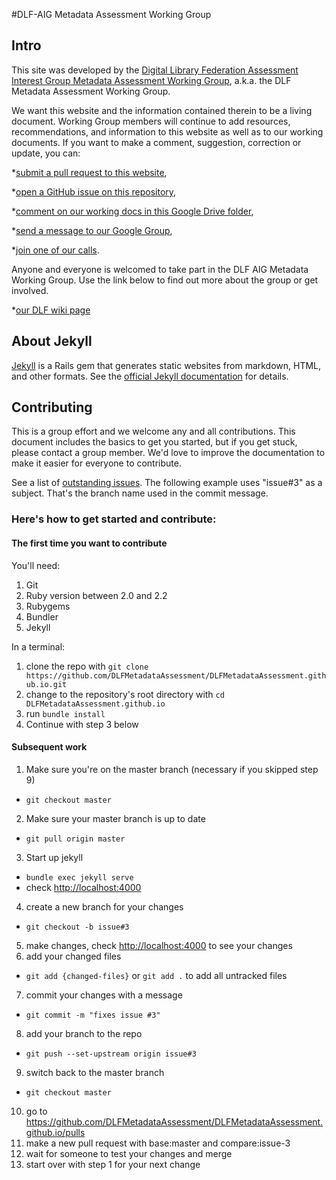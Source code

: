 #DLF-AIG Metadata Assessment Working Group

## Intro

This site was developed by the [Digital Library Federation Assessment Interest Group Metadata Assessment Working Group](https://groups.google.com/forum/#!forum/dlf-aig-metadata-assessment-working-group), a.k.a. the DLF Metadata Assessment Working Group.

We want this website and the information contained therein to be a living document. Working Group members will continue to add resources, recommendations, and information to this website as well as to our working documents. If you want to make a comment, suggestion, correction or update, you can:
  
  *[submit a pull request to this website](https://github.com/DLFMetadataAssessment/DLFMetadataAssessment.github.io/pulls),

  *[open a GitHub issue on this repository](https://github.com/DLFMetadataAssessment/DLFMetadataAssessment.github.io/issues),

  *[comment on our working docs in this Google Drive folder](https://drive.google.com/open?id=0B74oOQcTdnHjWk51a283bUVta0E),

  *[send a message to our Google Group](https://groups.google.com/forum/#!forum/dlf-aig-metadata-assessment-working-group),

  *[join one of our calls](https://wiki.diglib.org/Assessment:Metadata).

Anyone and everyone is welcomed to take part in the DLF AIG Metadata Working Group. Use the link below to find out more about the group or get involved.

  *[our DLF wiki page](https://wiki.diglib.org/Assessment:Metadata)

## About Jekyll

[Jekyll](http://jekyllrb.com) is a Rails gem that generates static websites from markdown, HTML, and other formats. See the [official Jekyll documentation](http://jekyllrb.com/docs/home/) for details. 


## Contributing

This is a group effort and we welcome any and all contributions. This document includes the basics to get you started, but if you get stuck, please contact a group member. We'd love to improve the documentation to make it easier for everyone to contribute.

See a list of [outstanding issues](https://github.com/DLFMetadataAssessment/DLFMetadataAssessment.github.io/issues). The following example uses "issue#3" as a subject. That's the branch name used in the commit message.


### Here's how to get started and contribute:

#### The first time you want to contribute

You'll need:
	
1. Git
2. Ruby version between 2.0 and 2.2
3. Rubygems
4. Bundler
5. Jekyll

In a terminal: 

1. clone the repo with ```git clone https://github.com/DLFMetadataAssessment/DLFMetadataAssessment.github.io.git```
2. change to the repository's root directory with ```cd DLFMetadataAssessment.github.io```  
3. run ```bundle install```
4. Continue with step 3 below

#### Subsequent work
1. Make sure you're on the master branch (necessary if you skipped step 9)
  * ```git checkout master```
2. Make sure your master branch is up to date
  * ```git pull origin master```
3. Start up jekyll
  * ```bundle exec jekyll serve```
  * check [http://localhost:4000](http://localhost:4000)
4. create a new branch for your changes
  * ```git checkout -b issue#3```
5. make changes, check [http://localhost:4000](http://localhost:4000) to see your changes
6. add your changed files
  * ```git add {changed-files}``` or ```git add .``` to add all untracked files
7. commit your changes with a message
  * ```git commit -m "fixes issue #3"```
8. add your branch to the repo
  * ```git push --set-upstream origin issue#3```
9. switch back to the master branch
  * ```git checkout master```

10. go to https://github.com/DLFMetadataAssessment/DLFMetadataAssessment.github.io/pulls 
11. make a new pull request with base:master and compare:issue-3
12. wait for someone to test your changes and merge
13. start over with step 1 for your next change
